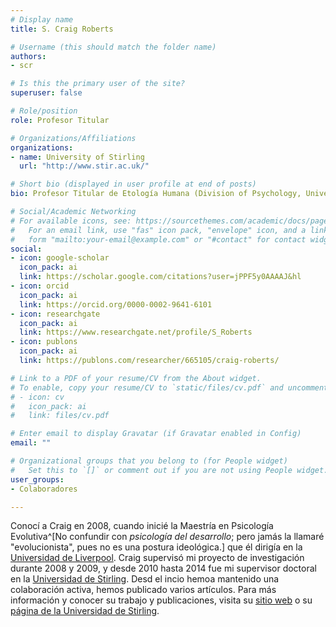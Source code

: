 ```yaml
---
# Display name
title: S. Craig Roberts

# Username (this should match the folder name)
authors:
- scr

# Is this the primary user of the site?
superuser: false

# Role/position
role: Profesor Titular

# Organizations/Affiliations
organizations:
- name: University of Stirling
  url: "http://www.stir.ac.uk/"

# Short bio (displayed in user profile at end of posts)
bio: Profesor Titular de Etología Humana (Division of Psychology, University of Stirling, Stirling, Reino Unido), y Presidente de la [International Society for Human Ethology (ISHE)](http://www.ishe.org/).

# Social/Academic Networking
# For available icons, see: https://sourcethemes.com/academic/docs/page-builder/#icons
#   For an email link, use "fas" icon pack, "envelope" icon, and a link in the
#   form "mailto:your-email@example.com" or "#contact" for contact widget.
social:
- icon: google-scholar
  icon_pack: ai
  link: https://scholar.google.com/citations?user=jPPF5y0AAAAJ&hl
- icon: orcid
  icon_pack: ai
  link: https://orcid.org/0000-0002-9641-6101
- icon: researchgate
  icon_pack: ai
  link: https://www.researchgate.net/profile/S_Roberts
- icon: publons
  icon_pack: ai
  link: https://publons.com/researcher/665105/craig-roberts/

# Link to a PDF of your resume/CV from the About widget.
# To enable, copy your resume/CV to `static/files/cv.pdf` and uncomment the lines below.
# - icon: cv
#   icon_pack: ai
#   link: files/cv.pdf

# Enter email to display Gravatar (if Gravatar enabled in Config)
email: ""

# Organizational groups that you belong to (for People widget)
#   Set this to `[]` or comment out if you are not using People widget.
user_groups:
- Colaboradores

---
```


Conocí a Craig en 2008, cuando inicié la Maestría en Psicología Evolutiva^[No confundir con *psicología del desarrollo*; pero jamás la llamaré "evolucionista", pues no es una postura ideológica.] que él dirigía en la [Universidad de Liverpool](https://www.liverpool.ac.uk/). Craig supervisó mi proyecto de investigación durante 2008 y 2009, y desde 2010 hasta 2014 fue mi supervisor doctoral en la [Universidad de Stirling](http://www.stir.ac.uk/). Desd el incio hemoa mantenido una colaboración activa, hemos publicado varios artículos. Para más información y conocer su trabajo y publicaciones, visita su [sitio web](https://www.scraigroberts.com/) o su [página de la Universidad de Stirling](https://www.stir.ac.uk/people/255834).
